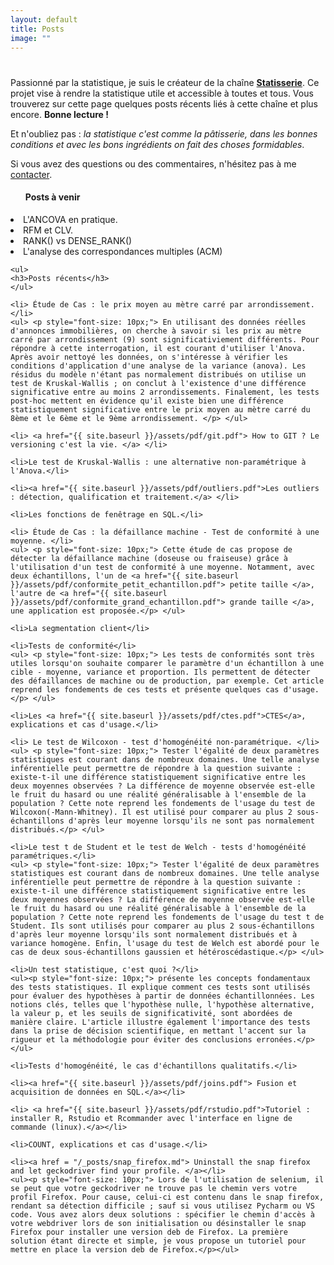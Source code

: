 ```yaml
---
layout: default
title: Posts
image: ""
---
```


<div class="post">
	<h1 class="pageTitle"></h1>
	<p class="intro">Passionné par la statistique, je suis le créateur de la chaîne <a href="www.linkedin.com/in/Statisserie"><b>Statisserie</b></a>. Ce projet vise à rendre la statistique utile et accessible à toutes et tous. Vous trouverez sur cette page quelques posts récents liés à cette chaîne et plus encore. <b>Bonne lecture !</b> </p>
	<p> Et n'oubliez pas : <i>la statistique c'est comme la pâtisserie, dans les bonnes conditions et avec les bons ingrédients on fait des choses formidables</i>.</p>
	<p> Si vous avez des questions ou des commentaires, n'hésitez pas à me  <a href="mailto:jordan.nagadzina.sanchez@gmail.com">contacter</a>.</p>
	<ul>
	<h4>Posts à venir</h4>
	</ul>
		<li>L'ANCOVA en pratique.</li>
  		<li>RFM et CLV.</li>
  		<li>RANK() vs DENSE_RANK()</li>
  		<Li> L'analyse des correspondances multiples (ACM) </li>
  	
  	<ul>
  	<h3>Posts récents</h3>
  	</ul>
  	
  	<li> Étude de Cas : le prix moyen au mètre carré par arrondissement. </li>
    <ul> <p style="font-size: 10px;"> En utilisant des données réelles d'annonces immobilières, on cherche à savoir si les prix au mètre carré par arrondissement (9) sont significativiement différents. Pour répondre à cette interrogation, il est courant d'utiliser l'Anova. Après avoir nettoyé les données, on s'intéresse à vérifier les conditions d'application d'une analyse de la variance (anova). Les résidus du modèle n'étant pas normalement distribués on utilise un test de Kruskal-Wallis ; on conclut à l'existence d'une différence significative entre au moins 2 arrondissements. Finalement, les tests post-hoc mettent en évidence qu'il existe bien une différence statistiquement significative entre le prix moyen au mètre carré du 8ème et le 6ème et le 9ème arrondissement. </p> </ul>
	
	<li> <a href="{{ site.baseurl }}/assets/pdf/git.pdf"> How to GIT ? Le versioning c'est la vie. </a> </li>
	
	<li>Le test de Kruskal-Wallis : une alternative non-paramétrique à l'Anova.</li>
	
	<li><a href="{{ site.baseurl }}/assets/pdf/outliers.pdf">Les outliers : détection, qualification et traitement.</a> </li>
	
	<li>Les fonctions de fenêtrage en SQL.</li>
	
	<li> Étude de Cas : la défaillance machine - Test de conformité à une moyenne. </li>
	<ul> <p style="font-size: 10px;"> Cette étude de cas propose de détecter la défaillance machine (doseuse ou fraiseuse) grâce à l'utilisation d'un test de conformité à une moyenne. Notamment, avec deux échantillons, l'un de <a href="{{ site.baseurl }}/assets/pdf/conformite_petit_echantillon.pdf"> petite taille </a>, l'autre de <a href="{{ site.baseurl }}/assets/pdf/conformite_grand_echantillon.pdf"> grande taille </a>, une application est proposée.</p> </ul>
	
	<li>La segmentation client</li>
	
	<li>Tests de conformité</li>
	<ul> <p style="font-size: 10px;"> Les tests de conformités sont très utiles lorsqu'on souhaite comparer le paramètre d'un échantillon à une cible - moyenne, variance et proportion. Ils permettent de détecter des défaillances de machine ou de production, par exemple. Cet article reprend les fondements de ces tests et présente quelques cas d'usage.  </p> </ul>
	
	<li>Les <a href="{{ site.baseurl }}/assets/pdf/ctes.pdf">CTES</a>, explications et cas d'usage.</li>
	
	<li> Le test de Wilcoxon - test d'homogénéité non-paramétrique. </li>
	<ul> <p style="font-size: 10px;"> Tester l'égalité de deux paramètres statistiques est courant dans de nombreux domaines. Une telle analyse inférentielle peut permettre de répondre à la question suivante : existe-t-il une différence statistiquement significative entre les deux moyennes observées ? La différence de moyenne observée est-elle le fruit du hasard ou une réalité généralisable à l'ensemble de la population ? Cette note reprend les fondements de l'usage du test de Wilcoxon(-Mann-Whitney). Il est utilisé pour comparer au plus 2 sous-échantillons d'après leur moyenne lorsqu'ils ne sont pas normalement distribués.</p> </ul>
	
	<li>Le test t de Student et le test de Welch - tests d'homogénéité paramétriques.</li>
	<ul> <p style="font-size: 10px;"> Tester l'égalité de deux paramètres statistiques est courant dans de nombreux domaines. Une telle analyse inférentielle peut permettre de répondre à la question suivante : existe-t-il une différence statistiquement significative entre les deux moyennes observées ? La différence de moyenne observée est-elle le fruit du hasard ou une réalité généralisable à l'ensemble de la population ? Cette note reprend les fondements de l'usage du test t de Student. Ils sont utilisés pour comparer au plus 2 sous-échantillons d'après leur moyenne lorsqu'ils sont normalement distribués et à variance homogène. Enfin, l'usage du test de Welch est abordé pour le cas de deux sous-échantillons gaussien et hétéroscédastique.</p> </ul>
	
	<li>Un test statistique, c'est quoi ?</li>
	<ul><p style="font-size: 10px;"> présente les concepts fondamentaux des tests statistiques. Il explique comment ces tests sont utilisés pour évaluer des hypothèses à partir de données échantillonnées. Les notions clés, telles que l'hypothèse nulle, l'hypothèse alternative, la valeur p, et les seuils de significativité, sont abordées de manière claire. L'article illustre également l'importance des tests dans la prise de décision scientifique, en mettant l'accent sur la rigueur et la méthodologie pour éviter des conclusions erronées.</p></ul>
	
	<li>Tests d'homogénéité, le cas d'échantillons qualitatifs.</li>
	
	<li><a href="{{ site.baseurl }}/assets/pdf/joins.pdf"> Fusion et acquisition de données en SQL.</a></li>

	<li> <a href="{{ site.baseurl }}/assets/pdf/rstudio.pdf">Tutoriel : installer R, Rstudio et Rcommander avec l'interface en ligne de commande (linux).</a></li>
	
	<li>COUNT, explications et cas d'usage.</li>
	
	<li><a href = "/_posts/snap_firefox.md"> Uninstall the snap firefox and let geckodriver find your profile. </a></li>
	<ul><p style="font-size: 10px;"> Lors de l'utilisation de selenium, il se peut que votre geckodriver ne trouve pas le chemin vers votre profil Firefox. Pour cause, celui-ci est contenu dans le snap firefox, rendant sa détection difficile ; sauf si vous utilisez Pycharm ou VS code. Vous avez alors deux solutions : spécifier le chemin d'accès à votre webdriver lors de son initialisation ou désinstaller le snap Firefox pour installer une version deb de Firefox. La première solution étant directe et simple, je vous propose un tutoriel pour mettre en place la version deb de Firefox.</p></ul>
	
	
</div>
